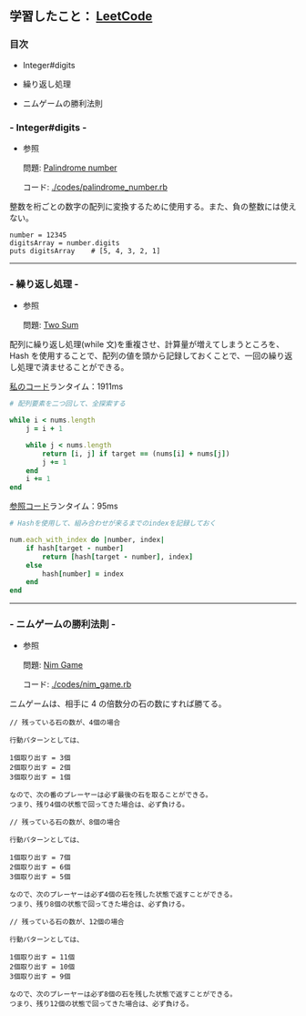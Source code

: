 ## 学習したこと： [LeetCode](https://leetcode.com/)

### 目次

- Integer#digits

- 繰り返し処理

- ニムゲームの勝利法則

### - Integer#digits -

- 参照

  問題: [Palindrome number](https://leetcode.com/problems/palindrome-number/)

  コード: [./codes/palindrome_number.rb](https://github.com/DaisukeKarasawa/blog/blob/main/day-7-7/leetcode/codes/palindrome_number.rb)

整数を桁ごとの数字の配列に変換するために使用する。また、負の整数には使えない。

```
number = 12345
digitsArray = number.digits
puts digitsArray    # [5, 4, 3, 2, 1]
```

---

### - 繰り返し処理 -

- 参照

  問題: [Two Sum](https://leetcode.com/problems/two-sum/)

配列に繰り返し処理(while 文)を重複させ、計算量が増えてしまうところを、Hash を使用することで、配列の値を頭から記録しておくことで、一回の繰り返し処理で済ませることができる。

[私のコード](https://github.com/DaisukeKarasawa/blog/blob/main/day-7-7/leetcode/codes/two-sum.rb)ランタイム：1911ms

```./codes/two-sum.rb
# 配列要素を二つ回して、全探索する

while i < nums.length
    j = i + 1

    while j < nums.length
        return [i, j] if target == (nums[i] + nums[j])
        j += 1
    end
    i += 1
end
```

[参照コード](https://github.com/DaisukeKarasawa/blog/blob/main/day-7-7/leetcode/codes/two_sum_reference.rb)ランタイム：95ms

```./codes/two_sum_reference.rb
# Hashを使用して、組み合わせが来るまでのindexを記録しておく

num.each_with_index do |number, index|
    if hash[target - number]
        return [hash[target - number], index]
    else
        hash[number] = index
    end
end
```

---

### - ニムゲームの勝利法則 -

- 参照

  問題: [Nim Game](https://leetcode.com/problems/nim-game/)

  コード: [./codes/nim_game.rb](https://github.com/DaisukeKarasawa/blog/blob/main/day-7-7/leetcode/codes/nim_game.rb)

ニムゲームは、相手に 4 の倍数分の石の数にすれば勝てる。

```
// 残っている石の数が、4個の場合

行動パターンとしては、

1個取り出す = 3個
2個取り出す = 2個
3個取り出す = 1個

なので、次の番のプレーヤーは必ず最後の石を取ることができる。
つまり、残り4個の状態で回ってきた場合は、必ず負ける。

// 残っている石の数が、8個の場合

行動パターンとしては、

1個取り出す = 7個
2個取り出す = 6個
3個取り出す = 5個

なので、次のプレーヤーは必ず4個の石を残した状態で返すことができる。
つまり、残り8個の状態で回ってきた場合は、必ず負ける。

// 残っている石の数が、12個の場合

行動パターンとしては、

1個取り出す = 11個
2個取り出す = 10個
3個取り出す = 9個

なので、次のプレーヤーは必ず8個の石を残した状態で返すことができる。
つまり、残り12個の状態で回ってきた場合は、必ず負ける。
```
